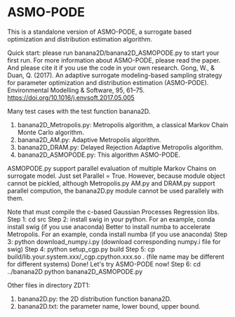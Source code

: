 # ASMO-PODE
This is a standalone version of ASMO-PODE, a surrogate based optimization and distribution estimation algorithm.

Quick start: please run banana2D/banana2D\_ASMOPODE.py to start your first run. For more information about ASMO-PODE, please read the paper. And please cite it if you use the code in your own research.
Gong, W., & Duan, Q. (2017). An adaptive surrogate modeling-based sampling strategy for parameter optimization and distribution estimation (ASMO-PODE). Environmental Modelling & Software, 95, 61–75. https://doi.org/10.1016/j.envsoft.2017.05.005

Many test cases with the test function banana2D.
1. banana2D\_Metropolis.py: Metropolis algorithm, a classical Markov Chain Monte Carlo algorithm.
2. banana2D\_AM.py: Adaptive Metropolis algorithm.
3. banana2D\_DRAM.py: Delayed Rejection Adaptive Metropolis algorithm.
4. banana2D\_ASMOPODE.py: This algorithm ASMO-PODE.

ASMOPODE.py support parallel evaluation of multiple Markov Chains on surrogate model. Just set Parallel = True.
However, because module object cannot be pickled, although Metropolis.py AM.py and DRAM.py support parallel compution, the banana2D.py module cannot be used parallely with them.

Note that must compile the c-based Gaussian Processes Regression libs.
Step 1: cd src
Step 2: install swig in your python. For an example, conda install swig (if you use anaconda)
Better to install numba to accelerate Metropolis. For an example, conda install numba (if you use anaconda)
Step 3: python download\_numpy.i.py (download corresponding numpy.i file for swig)
Step 4: python setup\_cgp.py build 
Step 5: cp build/lib.your.system.xxx/\_cgp.cpython.xxx.so . (file name may be different for different systems)
Done! Let's try ASMO-PODE now!
Step 6: cd ../banana2D
python banana2D\_ASMOPODE.py

Other files in directory ZDT1:
1. banana2D.py: the 2D distribution function banana2D.
2. banana2D.txt: the parameter name, lower bound, upper bound.

